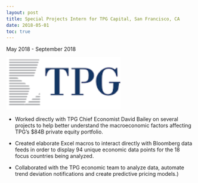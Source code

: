 ```yaml
---
layout: post
title: Special Projects Intern for TPG Capital, San Francisco, CA
date: 2018-05-01
toc: true
---
```

May 2018 - September 2018

![img](https://raw.githubusercontent.com/bencampa/ben_site/master/images/tpg.png)

- Worked directly with TPG Chief Economist David Bailey on several projects to help better understand the macroeconomic factors affecting TPG’s $84B private equity portfolio. 

- Created elaborate Excel macros to interact directly with Bloomberg data feeds in order to display 94 unique economic data points for the 18 focus countries being analyzed. 

- Collaborated with the TPG economic team to analyze data, automate trend deviation notifications and create predictive pricing models.)
